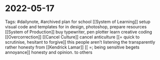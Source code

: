 # 2022-05-17
Tags: #dailynote, #archived 
plan for school [[System of Learning]]
setup visual code and templates for in design, photoshop, prepare resources [[System of Production]]
buy typewriter, pen plotter
learn creative coding
[[Overcorrection]] 
[[Cancel Culture]]
cancel anticulture
[[= quick to scrutinise, hesitant to forgive]]
this people aren’t listening
the transparently rather honesty from [[Kendrick Lamar]]
[[ =; being sensitive begets annoyance]]
honesty and opinion. to others
